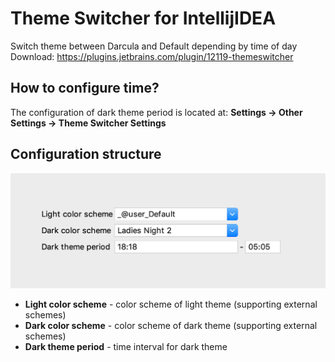 # Theme Switcher for IntellijIDEA
Switch theme between Darcula and Default depending by time of day
Download: https://plugins.jetbrains.com/plugin/12119-themeswitcher

## How to configure time?
The configuration of dark theme period is located at: **Settings -> Other Settings -> Theme Switcher Settings**

## Configuration structure

![Config example](/assets/screenshot.png)

- **Light color scheme** - color scheme of light theme (supporting external schemes)
- **Dark color scheme** - color scheme of dark theme (supporting external schemes)
- **Dark theme period** - time interval for dark theme
